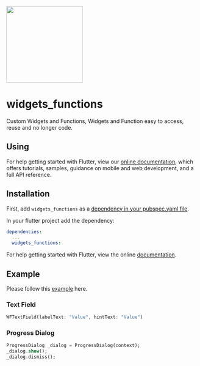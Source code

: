 [<img src="https://techdirr.com/techdirr.png" width="200" />](https://techdirr.com)


# widgets_functions

Custom Widgets and Functions, Widgets and Function easy to access, reuse and no longer code.

## Using

For help getting started with Flutter, view our
[online documentation](https://pub.dev/documentation/widgets_functions/latest), which offers tutorials,
samples, guidance on mobile and web development, and a full API reference.

## Installation

First, add `widgets_functions` as a [dependency in your pubspec.yaml file](https://flutter.dev/docs/development/platform-integration/platform-channels).

In your flutter project add the dependency:

```yml
dependencies:
  ...
  widgets_functions:
```

For help getting started with Flutter, view the online
[documentation](https://flutter.io/).

## Example

Please follow this [example](https://github.com/techdirrdev/widgets_functions/tree/master/example) here.


### Text Field

```dart
WFTextField(labelText: "Value", hintText: "Value")
```

### Progress Dialog

```dart
ProgressDialog _dialog = ProgressDialog(context);
_dialog.show();
_dialog.dismiss();
```